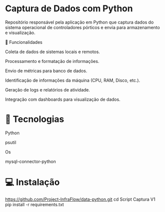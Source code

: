# Captura de Dados com Python

Repositório responsável pela aplicação em Python que captura dados do sistema operacional de controladores pórticos e envia para armazenamento e visualização.

📌 Funcionalidades

Coleta de dados de sistemas locais e remotos.

Processamento e formatação de informações.

Envio de métricas para banco de dados.

Identificação de informações da máquina (CPU, RAM, Disco, etc.).

Geração de logs e relatórios de atividade.

Integração com dashboards para visualização de dados.


<h1> 🚀 Tecnologias </h1>

Python

psutil

Os

mysql-connector-python


<h1> 💻 Instalação </h1>

https://github.com/Project-InfraFlow/data-python.git
cd Script Captura V1
pip install -r requirements.txt
